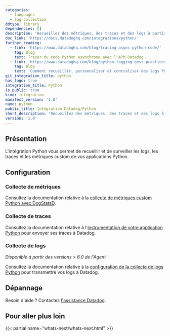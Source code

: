 ```yaml
---
categories:
  - languages
  - log collection
ddtype: library
dependencies: []
description: 'Recueillez des métriques, des traces et des logs à partir de vos applications Python.'
doc_link: 'https://docs.datadoghq.com/integrations/python/'
further_reading:
  - link: 'https://www.datadoghq.com/blog/tracing-async-python-code/'
    tag: Blog
    text: Tracer du code Python asynchrone avec l'APM Datadog
  - link: 'https://www.datadoghq.com/blog/python-logging-best-practices/'
    tag: Blog
    text: 'Comment recueillir, personnaliser et centraliser des logs Python'
git_integration_title: python
has_logo: true
integration_title: Python
is_public: true
kind: integration
manifest_version: '1.0'
name: python
public_title: Intégration Datadog/Python
short_description: 'Recueillez des métriques, des traces et des logs à partir de vos applications Python.'
version: '1.0'
---
```

## Présentation

L'intégration Python vous permet de recueillir et de surveiller les logs, les traces et les métriques custom de vos applications Python.

## Configuration

### Collecte de métriques

Consultez la documentation relative à la [collecte de métriques custom Python avec DogStatsD][1].

### Collecte de traces

Consultez la documentation relative à l'[instrumentation de votre application Python][2] pour envoyer ses traces à Datadog.

### Collecte de logs

*Disponible à partir des versions > 6.0 de l'Agent*

Consultez la documentation relative à la [configuration de la collecte de logs Python][3] pour transmettre vos logs à Datadog.

## Dépannage

Besoin d'aide ? Contactez [l'assistance Datadog][4].

## Pour aller plus loin

{{< partial name="whats-next/whats-next.html" >}}

[1]: https://docs.datadoghq.com/fr/developers/dogstatsd/?tab=python
[2]: https://docs.datadoghq.com/fr/tracing/setup/python
[3]: https://docs.datadoghq.com/fr/logs/log_collection/python
[4]: https://docs.datadoghq.com/fr/help
